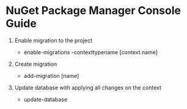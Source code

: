 # NuGet Package Manager Console Guide


1. Enable migration to the project
   - enable-migrations -contexttypename [context.name]

2. Create migration
   - add-migration [name]

3. Update database with applying all changes on the context
   - update-database
